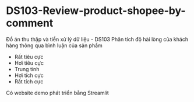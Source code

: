 # DS103-Review-product-shopee-by-comment

Đồ án thu thập và tiền xử lý dữ liệu - DS103
Phân tích độ hài lòng của khách hàng thông qua bình luận của sản phẩm
  - Rất tiêu cực
  - Hơi tiêu cực
  - Trung tính
  - Hơi tích cực
  - Rất tích cực
 
Có website demo phát triển bằng Streamlit
